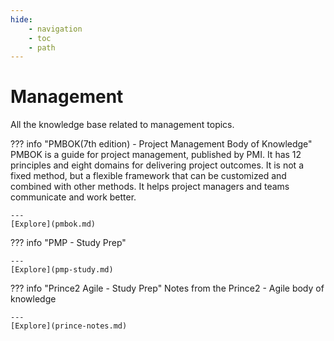 ```yaml
---
hide:
    - navigation
    - toc
    - path
---
```


# Management 

All the knowledge base related to management topics.

??? info "PMBOK(7th edition) - Project Management Body of Knowledge"
    PMBOK is a guide for project management, published by PMI. It has 12 principles and eight domains for delivering project outcomes. It is not a fixed method, but a flexible framework that can be customized and combined with other methods. It helps project managers and teams communicate and work better.
    
    ---
    [Explore](pmbok.md)


??? info "PMP - Study Prep"
    
    ---
    [Explore](pmp-study.md)

??? info "Prince2 Agile - Study Prep"
    Notes from the Prince2 - Agile body of knowledge

    ---
    [Explore](prince-notes.md)